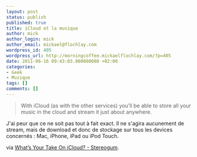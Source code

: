 ```yaml
---
layout: post
status: publish
published: true
title: iCloud et la musique
author: mick
author_login: mick
author_email: mickael@flochlay.com
wordpress_id: 405
wordpress_url: http://morningcoffee.mickaelflochlay.com/?p=405
date: 2011-06-16 09:43:03.000000000 +02:00
categories:
- Geek
- Musique
tags: []
comments: []
---
```

<blockquote>With iCloud (as with the other services) you’ll be able to store all your music in the cloud and stream it just about anywhere.</blockquote>
J'ai peur que ce ne soit pas tout à fait exact. Il ne s'agira aucunement de stream, mais de download et donc de stockage sur tous les devices concernés : Mac, iPhone, iPad ou iPod Touch.

via <a href="http://stereogum.com/720941/whats-your-take-on-icloud/news/?utm_source=feedburner&amp;utm_medium=feed&amp;utm_campaign=Feed%3A+stereogum%2FcBYa+%28stereogum%29">What’s Your Take On iCloud? - Stereogum</a>.
